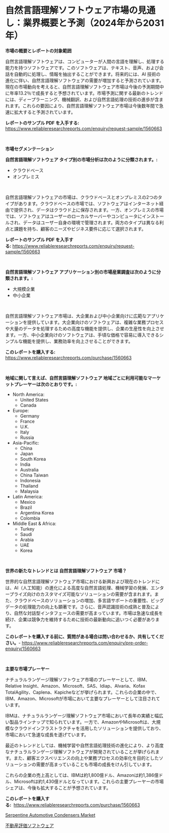 <p><h1>自然言語理解ソフトウェア市場の見通し：業界概要と予測（2024年から2031年）</h1></p><p><strong>市場の概要とレポートの対象範囲</strong></p>
<p><p>自然言語理解ソフトウェアは、コンピューターが人間の言語を理解し、処理する能力を持つソフトウェアです。このソフトウェアは、テキスト、音声、および会話を自動的に処理し、情報を抽出することができます。将来的には、AI 技術の進化に伴い、自然言語理解ソフトウェアの需要が増加すると予測されています。現在の市場動向を考えると、自然言語理解ソフトウェア市場は今後の予測期間中に年率13.2％で成長すると予想されています。市場予測に関する最新のトレンドには、ディープラーニング、機械翻訳、および自然言語処理の技術の進歩が含まれます。これらの要因により、自然言語理解ソフトウェア市場は今後数年間で急速に拡大すると予測されています。</p></p>
<p><strong>レポートのサンプル PDF を入手する:</strong> <a href="https://www.reliableresearchreports.com/enquiry/request-sample/1560663">https://www.reliableresearchreports.com/enquiry/request-sample/1560663</a></p>
<p>&nbsp;</p>
<p><strong>市場セグメンテーション</strong></p>
<p><strong>自然言語理解ソフトウェア タイプ別の市場分析は次のように分類されます。:</strong></p>
<p><ul><li>クラウドベース</li><li>オンプレミス</li></ul></p>
<p>&nbsp;</p>
<p><p>自然言語理解ソフトウェアの市場は、クラウドベースとオンプレミスの2つのタイプがあります。クラウドベースの市場では、ソフトウェアはインターネット経由で提供され、データはクラウド上に保存されます。一方、オンプレミスの市場では、ソフトウェアはユーザーのローカルサーバーやコンピュータにインストールされ、データはユーザー自身の環境で管理されます。両方のタイプは異なる利点と課題を持ち、顧客のニーズやビジネス要件に応じて選択されます。</p></p>
<p><strong>レポートのサンプル PDF を入手する:</strong>&nbsp;<a href="https://www.reliableresearchreports.com/enquiry/request-sample/1560663">https://www.reliableresearchreports.com/enquiry/request-sample/1560663</a></p>
<p>&nbsp;</p>
<p><strong> 自然言語理解ソフトウェア アプリケーション別の市場産業調査は次のように分類されます。:</strong></p>
<p><ul><li>大規模企業</li><li>中小企業</li></ul></p>
<p>&nbsp;</p>
<p><p>自然言語理解ソフトウェア市場は、大企業および中小企業向けに広範なアプリケーションを提供しています。大企業向けのソフトウェアは、複雑な業務プロセスや大量のデータを処理するための高度な機能を提供し、企業の生産性を向上させます。一方、中小企業向けのソフトウェアは、手頃な価格で容易に導入できるシンプルな機能を提供し、業務効率を向上させることができます。</p></p>
<p><strong>このレポートを購入する:</strong>&nbsp; <a href="https://www.reliableresearchreports.com/purchase/1560663">https://www.reliableresearchreports.com/purchase/1560663</a></p>
<p>&nbsp;</p>
<p><strong>地域に関して言えば、自然言語理解ソフトウェア 地域ごとに利用可能なマーケットプレーヤーは次のとおりです。:</strong></p>
<p><ul>
    <li>
        North America:
        <ul>
            <li>United States</li>
            <li>Canada</li>
        </ul>
    </li>
    <li>
        Europe:
        <ul>
            <li>Germany</li>
            <li>France</li>
            <li>U.K.</li>
            <li>Italy</li>
            <li>Russia</li>
        </ul>
    </li>
    <li>
        Asia-Pacific:
        <ul>
            <li>China</li>
            <li>Japan</li>
            <li>South Korea</li>
            <li>India</li>
            <li>Australia</li>
            <li>China Taiwan</li>
            <li>Indonesia</li>
            <li>Thailand</li>
            <li>Malaysia</li>
        </ul>
    </li>
    <li>
        Latin America:
        <ul>
            <li>Mexico</li>
            <li>Brazil</li>
            <li>Argentina Korea</li>
            <li>Colombia</li>
        </ul>
    </li>
    <li>
        Middle East & Africa:
        <ul>
            <li>Turkey</li>
            <li>Saudi</li>
            <li>Arabia</li>
            <li>UAE</li>
            <li>Korea</li>
        </ul>
    </li>
    </ul></p>
<p>&nbsp;</p>
<p><strong>世界の新たなトレンドとは 自然言語理解ソフトウェア 市場？</strong></p>
<p><p>世界的な自然言語理解ソフトウェア市場における新興および現在のトレンドには、AI（人工知能）の進化による高度な自然言語処理、機械学習の発展、エンタープライズ向けのカスタマイズ可能なソリューションの需要が含まれます。また、クラウドベースのソリューションの増加、多言語サポートの重要性、ビッグデータの処理能力の向上も顕著です。さらに、音声認識技術の成熟と普及により、自然な対話型インタフェースの需要が高まっています。市場は急速な成長を続け、企業は競争力を維持するために技術の最新動向に追いつく必要があります。</p></p>
<p><strong>このレポートを購入する前に、質問がある場合は問い合わせるか、共有してください。</strong>- <a href="https://www.reliableresearchreports.com/enquiry/pre-order-enquiry/1560663">https://www.reliableresearchreports.com/enquiry/pre-order-enquiry/1560663</a></p>
<p>&nbsp;</p>
<p><strong>主要な市場プレーヤー</strong></p>
<p><p>ナチュラルランゲージ理解ソフトウェア市場のプレーヤーとして、IBM、Relative Insight、Amazon、Microsoft、SAS、Idiap、Alvaria、Kofax TotalAgility、Caplena、Kapicheなどが挙げられます。これらの企業の中で、IBM、Amazon、Microsoftが市場において主要なプレーヤーとして注目されています。</p><p>IBMは、ナチュラルランゲージ理解ソフトウェア市場において長年の実績と幅広い製品ラインナップで知られています。一方で、AmazonやMicrosoftは、大規模なクラウドインフラストラクチャを活用したソリューションを提供しており、市場において急速な成長を遂げています。</p><p>最近のトレンドとしては、機械学習や自然言語処理技術の進化により、より高度なナチュラルランゲージ理解ソフトウェアが開発されていることが挙げられます。また、顧客エクスペリエンスの向上や業務プロセスの効率化を目的としたソリューションの需要が高まっていることも市場の成長をけん引しています。</p><p>これらの企業の売上高としては、IBMは約1,800億ドル、Amazonは約1,386億ドル、Microsoftは約1,430億ドルとなっています。これらの主要プレーヤーの市場シェアは、今後も拡大することが予想されています。</p></p>
<p><strong>このレポートを購入する:</strong>&nbsp;&nbsp;<a href="https://www.reliableresearchreports.com/purchase/1560663">https://www.reliableresearchreports.com/purchase/1560663</a></p>
<p><p><a href="https://carnation-joke-41f.notion.site/Serpentine-Automotive-Condensers-Market-Research-Report-Provides-Critical-Insights-that-can-help-Sha-344dfcdaf2e84d1798785ad818c7d92c">Serpentine Automotive Condensers Market</a></p><p><a href="https://github.com/EstaSprer20231/Market-Research-Report-List-1/blob/main/61837215721.md">不動産評価ソフトウェア</a></p></p>
